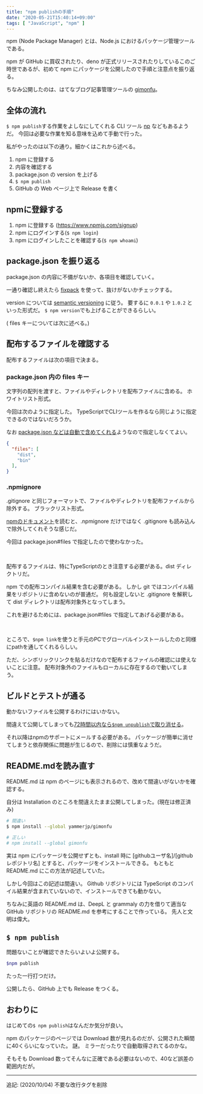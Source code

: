 ```yaml
---
title: "npm publishの手順"
date: "2020-05-21T15:40:14+09:00"
tags: [ "JavaScript", "npm" ]
---
```


npm (Node Package Manager) とは、Node.js におけるパッケージ管理ツールである。

npm が GitHub に買収されたり、deno が正式リリースされたりしているこのご時世であるが、初めて npm にパッケージを公開したので手順と注意点を振り返る。

ちなみ公開したのは、はてなブログ記事管理ツールの [gimonfu](https://www.npmjs.com/package/gimonfu)。

## 全体の流れ

`$ npm publish`する作業をよしなにしてくれる CLI ツール [np](https://www.npmjs.com/package/np) などもあるようだ。
今回は必要な作業を知る意味を込めて手動で行った。

私がやったのは以下の通り。細かくはこれから述べる。

1. npm に登録する
1. 内容を確認する
1. package.json の version を上げる
1. `$ npm publish`
1. GitHub の Web ページ上で Release を書く

## npmに登録する

1. npm に登録する (https://www.npmjs.com/signup)
2. npm にログインする(`$ npm login`)
3. npm にログインしたことを確認する(`$ npm whoami`)

## package.json を振り返る

package.json の内容に不備がないか、各項目を確認していく。

一通り確認し終えたら [fixpack](https://www.npmjs.com/package/fixpack) を使って、抜けがないかチェックする。

version については [semantic versioning](https://docs.npmjs.com/about-semantic-versioning) に従う。
要するに `0.0.1` や `1.0.2` といった形式だ。
`$ npm version`でも上げることができるらしい。

( files キーについては次に述べる。)

## 配布するファイルを確認する

配布するファイルは次の項目で決まる。

###  package.json 内の files キー

文字列の配列を渡すと、ファイルやディレクトリを配布ファイルに含める。
ホワイトリスト形式。

今回は次のように指定した。
TypeScriptでCLIツールを作るなら同じように指定できるのではないだろうか。

なお [package.json などは自動で含めてくれる](https://docs.npmjs.com/files/package.json#files)ようなので指定しなくてよい。

```json
{
  "files": [
    "dist",
    "bin"
  ],
}
```

### .npmignore

.gitignore と同じフォーマットで、ファイルやディレクトリを配布ファイルから除外する。
ブラックリスト形式。

[npmのドキュメント](http://npm.github.io/publishing-pkgs-docs/publishing/the-npmignore-file.html)を読むと、.npmignore だけではなく .gitignore も読み込んで除外してくれそうな感じだ。

今回は package.json#files で指定したので使わなかった。

<br/>

配布するファイルは、特にTypeScriptのとき注意する必要がある。dist ディレクトリだ。

npm での配布コンパイル結果を含む必要がある。
しかし git ではコンパイル結果をリポジトリに含めないのが普通だ。
何も設定しないと .gitignore を解釈して dist ディレクトリは配布対象外となってしまう。

これを避けるためには、package.json#files で指定してあげる必要がある。

<br/>

ところで、`$npm link`を使うと手元のPCでグローバルインストールしたのと同様にpathを通してくれるらしい。

ただ、シンボリックリンクを貼るだけなので配布するファイルの確認には使えないことに注意。
配布対象外のファイルもローカルに存在するので動いてしまう。

## ビルドとテストが通る

動かないファイルを公開するわけにはいかない。

間違えて公開してしまっても[72時間以内なら`$npm unpublish`で取り消せる](https://docs.npmjs.com/cli/unpublish)。

それ以降はnpmのサポートにメールする必要がある。
パッケージが簡単に消せてしまうと依存関係に問題が生じるので、削除には慎重なようだ。

## README.mdを読み直す

README.md は npm のページにも表示されるので、改めて間違いがないかを確認する。

自分は Installation のところを間違えたまま公開してしまった。(現在は修正済み)

```sh
# 間違い
$ npm install --global yammerjp/gimonfu

# 正しい
# npm install --global gimonfu
```

実は npm にパッケージを公開せずとも、install 時に [githubユーザ名]/[githubレポジトリ名] とすると、パッケージをインストールできる。
もともと README.md にこの方法が記述していた。

しかし今回はこの記述は間違い。
Github リポジトリには TypeScript のコンパイル結果が含まれていないので、インストールできても動かない。

ちなみに英語の README.md は、DeepL と grammaly の力を借りて適当な GitHub リポジトリの README.md を参考にすることで作っている。
先人と文明は偉大。

## `$ npm publish`

問題ないことが確認できたらいよいよ公開する。

```sh
$npm publish
```

たった一行打つだけ。

公開したら、GitHub 上でも Release をつくる。

## おわりに

はじめての`$ npm publish`はなんだか気分が良い。

npm のパッケージのページでは Download 数が見れるのだが、公開された瞬間に40くらいになっていた。
謎。
ミラーだったりで自動取得されてるのかな。

そもそも Download 数ってそんなに正確である必要はないので、40など誤差の範囲内だが。

---

追記: (2020/10/04) 不要な改行タグを削除
